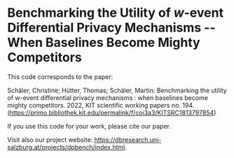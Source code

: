 # Benchmarking the Utility of $w$-event Differential Privacy Mechanisms -- When Baselines Become Mighty Competitors
This code corresponds to the paper:

Schäler, Christine;  Hütter, Thomas;  Schäler, Martin: Benchmarking the utility of w-event differential privacy mechanisms : when baselines become mighty competitors.
2022, KIT scientific working papers no. 194. (https://primo.bibliothek.kit.edu/permalink/f/coi3a3/KITSRC1813797854)

If you use this code for your work, please cite our paper.

Visit also our project website: https://dbresearch.uni-salzburg.at/projects/dpbench/index.html.
